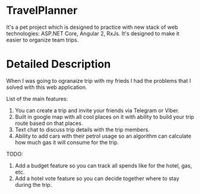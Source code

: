 # TravelPlanner

It's a pet project which is designed to practice with new stack of web technologies: ASP.NET Core, Angular 2, RxJs. 
It's designed to make it easier to organize team trips.

# Detailed Description

When I was going to ogranaize trip with my frieds I had the problems that I solved with this web application. 

List of the main features: 

1. You can create a trip and invite your friends via Telegram or Viber.
2. Built in google map with all cool places on it with ability to build your trip route based on that places.
3. Text chat to discuss trip details with the trip members.
4. Ability to add cars with their petrol usage so an algorithm can calculate how much gas it will consume for the trip.

TODO: 

1. Add a budget feature so you can track all spends like for the hotel, gas, etc.
2. Add a hotel vote feature so you can decide together where to stay during the trip.
